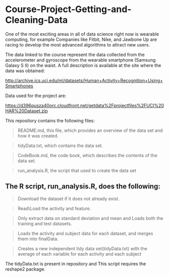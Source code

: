# Course-Project-Getting-and-Cleaning-Data
One of the most exciting areas in all of data science right now is wearable computing, for example Companies like Fitbit, Nike, and Jawbone Up are racing to develop the most advanced algorithms to attract new users. 

The data linked to the course represent the data collected from the accelerometer and gyroscope from the wearable smartphone (Samsung Galaxy S II) on the waist. A full description is available at the site where the data was obtained:

http://archive.ics.uci.edu/ml/datasets/Human+Activity+Recognition+Using+Smartphones

Data used for the project are:

https://d396qusza40orc.cloudfront.net/getdata%2Fprojectfiles%2FUCI%20HAR%20Dataset.zip

This repository contains the following files:

  > README.md, this file, which provides an overview of the data set and how it was created.
  
  > tidyData.txt, which contains the data set.
  
  > CodeBook.md, the code book, which describes the contents of the data set.
  
  > run_analysis.R, the script that used to create the data set


## The R script, run_analysis.R, does the following:

  > Download the dataset if it does not already exist.
  
  > Read\Load the activity and feature.
  
  > Only extract data on standard deviation and mean and Loads both the training and test datasets.
  
  > Loads the activity and subject data for each dataset, and merges them into finalData.
  
  > Creates a new independent tidy data set(tidyData.txt) with the average of each variable for each activity and each subject


The tidyData.txt is present in repository and This script requires the reshape2 package.
